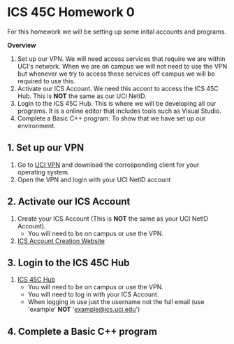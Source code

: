 # ICS 45C Homework 0

For this homework we will be setting up some inital accounts and programs. 

**Overview**
1. Set up our VPN. We will need access services that require we are within UCI's network. When we are on campus we will not need to use the VPN but whenever we try to access these services off campus we will be required to use this.
2. Activate our ICS Account. We need this accont to access the ICS 45C Hub. This is **NOT** the same as our UCI NetID.
3. Login to the ICS 45C Hub. This is where we will be developing all our programs. It is a online editor that includes tools such as Visual Studio.
4. Complete a Basic C++ program. To show that we have set up our environment.

## 1. Set up our VPN

1. Go to [UCI VPN](https://uci.service-now.com/sp?id=kb_article_view&sysparm_article=KB0012170) and download the corrosponding client for your operating system.
2. Open the VPN and login with your UCI NetID account

## 2. Activate our ICS Account

1. Create your ICS Account (This is **NOT** the same as your UCI NetID Account).
   - You will need to be on campus or use the VPN.
3. [ICS Account Creation Website](https://support.ics.uci.edu/auth)

## 3. Login to the ICS 45C Hub

1. [ICS 45C Hub](http://ics45c-hub.ics.uci.edu/)
   - You will need to be on campus or use the VPN.
   - You will need to log in with your ICS Account.
   - When logging in use just the username not the full email (use 'example' **NOT** 'example@ics.uci.edu')
  
## 4. Complete a Basic C++ program


